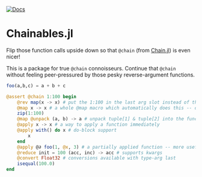 [![Docs](https://img.shields.io/badge/docs-dev-blue.svg)](https://tyroncameron.github.io/Chainables.jl/dev/)

# Chainables.jl

Flip those function calls upside down so that `@chain` (from [Chain.jl](https://github.com/jkrumbiegel/Chain.jl)) is even nicer! 

This is a package for true `@chain` connoisseurs. Continue that `@chain` without feeling peer-pressured by those pesky reverse-argument functions.

```julia 
foo(a,b,c) = a + b + c

@assert @chain 1:100 begin 
    @rev map(x -> x) # put the 1:100 in the last arg slot instead of the first one
    @map x -> x # a whole @map macro which automatically does this -- other functional iterator functions also available
    zip(1:100)
    @map @unpack (a, b) -> a # unpack tuple[1] & tuple[2] into the function
    @apply x -> x # a way to apply a function immediately
    @apply with() do x # do-block support
        x
    end 
    @apply @∂ foo(1, @x, 3) # a partially applied function -- more useful outside @chain, equivalent to foo(1,_,3)
    @reduce init = 100 (acc, inc) -> acc # supports kwargs 
    @convert Float32 # conversions available with type-arg last
    isequal(100.0)
end 
```

